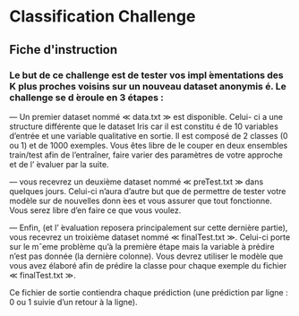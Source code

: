 # Classification Challenge

## Fiche d'instruction

### Le but de ce challenge est de tester vos impl ́ementations des K plus proches voisins sur un nouveau dataset anonymis é. Le challenge se d ́eroule en 3 étapes :
— Un premier dataset nommé ≪ data.txt ≫ est disponible. Celui- ci a une structure différente que le dataset Iris car il est constitu é de 10 variables d’entrée et une variable qualitative en sortie. Il est composé de 2 classes (0 ou 1) et de 1000 exemples. Vous êtes libre de le couper en deux ensembles train/test afin de l’entraîner, faire varier des paramètres de votre approche et de l’ ́evaluer par la suite.

— vous recevrez un deuxième dataset nommé ≪ preTest.txt ≫ dans quelques jours. Celui-ci n’aura d’autre but que de permettre de tester votre modèle sur de nouvelles donn ́ees et vous assurer que tout fonctionne. Vous serez libre d’en faire ce que vous voulez.

— Enfin, (et l’ ́evaluation reposera principalement sur cette dernière partie), vous recevrez un troixième dataset nommé ≪ finalTest.txt ≫. Celui-ci porte sur le mˆeme problème qu’à la première  étape mais la variable à prédire n’est pas donnée (la dernière colonne). Vous devrez utiliser le modèle que vous avez élaboré afin de prédire la classe pour chaque exemple du fichier ≪ finalTest.txt ≫.

Ce fichier de sortie contiendra chaque prédiction (une prédiction par ligne : 0 ou 1 suivie d’un retour à la ligne).

